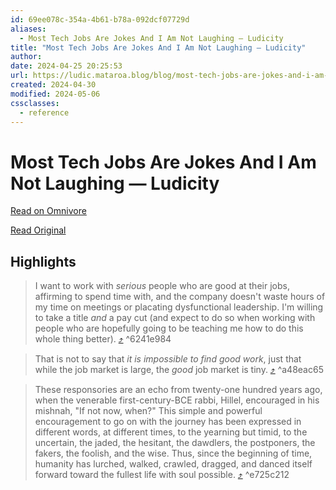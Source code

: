 ```yaml
---
id: 69ee078c-354a-4b61-b78a-092dcf07729d
aliases:
  - Most Tech Jobs Are Jokes And I Am Not Laughing — Ludicity
title: "Most Tech Jobs Are Jokes And I Am Not Laughing — Ludicity"
author: 
date: 2024-04-25 20:25:53
url: https://ludic.mataroa.blog/blog/most-tech-jobs-are-jokes-and-i-am-not-laughing/
created: 2024-04-30
modified: 2024-05-06
cssclasses:
  - reference
---
```


# Most Tech Jobs Are Jokes And I Am Not Laughing — Ludicity

[Read on Omnivore](https://omnivore.app/me/most-tech-jobs-are-jokes-and-i-am-not-laughing-ludicity-18f16b8b0d5)

[Read Original](https://ludic.mataroa.blog/blog/most-tech-jobs-are-jokes-and-i-am-not-laughing/)

## Highlights

> I want to work with _serious_ people who are good at their jobs, affirming to spend time with, and the company doesn't waste hours of my time on meetings or placating dysfunctional leadership. I'm willing to take a title _and_ a pay cut (and expect to do so when working with people who are hopefully going to be teaching me how to do this whole thing better). [⤴️](https://omnivore.app/me/most-tech-jobs-are-jokes-and-i-am-not-laughing-ludicity-18f16b8b0d5#6241e984-48ac-4039-aadb-644ad96183c8)  ^6241e984

> That is not to say that _it is impossible to find good work_, just that while the job market is large, the _good_ job market is tiny. [⤴️](https://omnivore.app/me/most-tech-jobs-are-jokes-and-i-am-not-laughing-ludicity-18f16b8b0d5#a48eac65-f0e3-4d2f-b560-e2f5362747de)  ^a48eac65

> These responsories are an echo from twenty-one hundred years ago, when the venerable first-century-BCE rabbi, Hillel, encouraged in his mishnah, "If not now, when?" This simple and powerful encouragement to go on with the journey has been expressed in different words, at different times, to the yearning but timid, to the uncertain, the jaded, the hesitant, the dawdlers, the postponers, the fakers, the foolish, and the wise. Thus, since the beginning of time, humanity has lurched, walked, crawled, dragged, and danced itself forward toward the fullest life with soul possible. [⤴️](https://omnivore.app/me/most-tech-jobs-are-jokes-and-i-am-not-laughing-ludicity-18f16b8b0d5#e725c212-c07d-456b-a235-84ba2938df80)  ^e725c212

